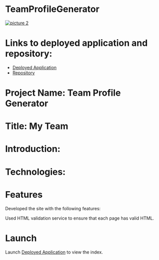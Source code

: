 # TeamProfileGenerator
[![picture 2](assets/TPG-thumb.JPG.JPG)](TeamProfileGenerator/output/team.html)  

# Links to deployed application and repository:
* [Deployed Application](TeamProfileGenerator/output/team.html)
* [Repository](https://github.com/sskumar4/TeamProfileGenerator)


# Project Name: Team Profile Generator
# Title: My Team

# Introduction:   


# Technologies: 


# Features


Developed the site with the following features:
  

Used HTML validation service to ensure that each page has valid HTML.

# Launch

Launch [Deployed Application]() to view the index. 



